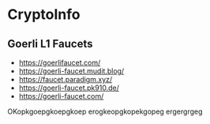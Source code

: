 # CryptoInfo

## Goerli L1 Faucets
- https://goerlifaucet.com/ 
- https://goerli-faucet.mudit.blog/ 
- https://faucet.paradigm.xyz/ 
- https://goerli-faucet.pk910.de/ 
- https://goerli-faucet.com/

OKopkgoepgkoepgkoep
erogkeopgkopekgopeg
ergergrgeg
